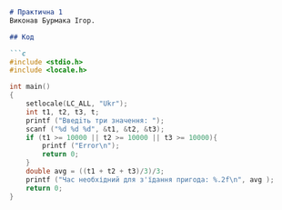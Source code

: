 ```markdown
# Практична 1
Виконав Бурмака Ігор.

## Код

```c
#include <stdio.h>
#include <locale.h>

int main()
{
    setlocale(LC_ALL, "Ukr");
    int t1, t2, t3, t;
    printf ("Введiть три значення: ");
    scanf ("%d %d %d", &t1, &t2, &t3);
    if (t1 >= 10000 || t2 >= 10000 || t3 >= 10000){
        printf ("Error\n");
        return 0;
    }
    double avg = ((t1 + t2 + t3)/3)/3;
    printf ("Час необхідний для з'їдання пригода: %.2f\n", avg );
    return 0;
}

